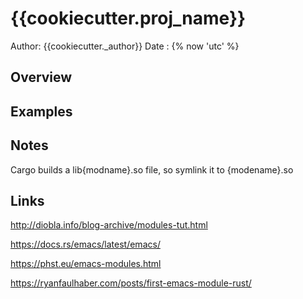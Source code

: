 # {{cookiecutter.proj_name}}

Author: {{cookiecutter._author}}
Date  : {% now 'utc' %}

## Overview


## Examples

## Notes
Cargo builds a lib{modname}.so file,
so symlink it to {modename}.so


## Links
http://diobla.info/blog-archive/modules-tut.html

https://docs.rs/emacs/latest/emacs/

https://phst.eu/emacs-modules.html

https://ryanfaulhaber.com/posts/first-emacs-module-rust/
